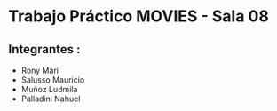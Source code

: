 # Trabajo Práctico MOVIES - Sala 08
## Integrantes :
- Rony Mari
- Salusso Mauricio
- Muñoz Ludmila
- Palladini Nahuel